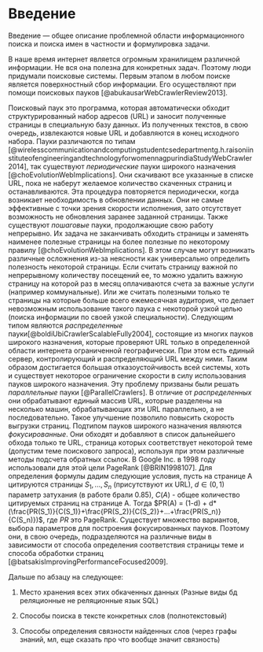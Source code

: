 # Введение 
Введение — общее описание проблемной области информационного поиска и поиска имен в частности и формулировка задачи.

В наше время интернет является огромным хранилищем различной информации. Не вся она полезна для конкретных задач. Поэтому люди придумали поисковые системы. Первым этапом в любом поиске является поверхностный сбор информации. Его осуществляют при помощи поисковых пауков [@abukausarWebCrawlerReview2013]. 

Поисковый паук это программа, которая автоматически обходит структурированный набор адресов (URL) и заносит полученные страницы в специальную базу данных. Из полученных текстов, в свою очередь, извлекаются новые URL и добавляются в конец исходного набора. Пауки различаются по типам [@wirelesscommunicationandcomputingstudentcsedepartmentg.h.raisoniinstituteofengineeringandtechnologyforwomennagpurindiaStudyWebCrawler2014], так существуют _периодические_ пауки широкого назначения [@choEvolutionWebImplications]. Они скачивают все указанные в списке URL, пока не наберут желаемое количество скаченных страниц и останавливаются. Эта процедура повторяется периодически, когда возникает необходимость в обновлении данных. Они не самые эффективные с точки зрения скорости исполнения, зато отсутствует возможность не обновления заранее заданной страницы. Также существуют _пошаговые_ пауки, продолжающие свою работу непрерывно. Их задача не заканчивать обходить страницы и заменять наименее полезные страницы на более полезные по некоторому правилу [@choEvolutionWebImplications]. В этом случае могут возникать различные осложнения из-за неясности как универсально определить полезность некоторой страницы. Если считать страницу важной по непрерывному количеству посещений ее, то можно удалить важную страницу на которой раз в месяц оплачиваются счета за важные услуги (например коммунальные). Или же считать полезными только те страницы на которые больше всего ежемесячная аудитория, что делает невозможным использование такого паука с некоторой узкой целью (поиска информации по своей узкой специальности). Следующим типом являются _распределенные_ пауки[@boldiUbiCrawlerScalableFully2004], состоящие из многих пауков широкого назначения, которые проверяют URL только в определенной области интернета ограниченной географически. При этом есть единый сервер, контролирующий и распределяющий URL между ними. Таким образом достигается большая отказоустойчивость всей системы, хоть и существует некоторое ограничение скорости в силу использования пауков широкого назначения. Эту проблему призваны были решать _параллельные_ пауки [@ParallelCrawlers]. В отличие от _распределенных_ они обрабатывают единый массив URL, которые разделены на несколько машин, обрабатывающих эти URL параллельно, а не последовательно. Такое улучшение позволило повысить скорость выгрузки страниц. Подтипом пауков широкого назначения являются _фокусированные_. Они обходят и добавляют в список дальнейшего обхода только те URL, страница которых соответствует некоторой теме (допустим теме поискового запроса), используя при этом различные методы подсчета обратных ссылок. В Google Inc. в 1998 году использовали для этой цели PageRank [@BRIN1998107]. Для определения формулы дадим следующие условия, пусть на странице А цитируются страницы $S_1, ..., S_n$ (присутствуют их URL), $d \in (0,1)$ параметр затухания (в работе брали $0.85$), $C(A)$ - общее количество цитируемых страниц на странице А. Тогда $PR(A) = (1-d) + d*(\frac{PR(S_1)}{C(S_1)}+\frac{PR(S_2)}{C(S_2)}+...+\frac{PR(S_n)}{C(S_n)})$, где $PR$ это PageRank. Существует множество вариантов, выбора параметров для построения фокусированных пауков. Поэтому они, в свою очередь, подразделяются на различные виды в зависимости от способа определения соответствия страницы теме и способа обработки страниц [@batsakisImprovingPerformanceFocused2009].

Дальше по абзацу на следующее:

1. Место хранения всех этих обкаченных данных (Разные виды бд реляционные не реляционные язык SQL)

2. Способы поиска в тексте конкретных слов (полнотекстовый)

3. Способы определения связности найденных слов (через графы знаний, мл, еще сказать про что вообще значит связность)

